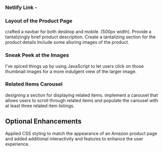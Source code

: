 ### Netlify Link -

### Layout of the Product Page
 crafted a navbar for both desktop and mobile. (500px width).
 Provide a tantalizingly brief product description.
 Create a tantalizing section for the product details Include some alluring images of the product.

### Sneak Peek at the Images
 I've spiced things up by using JavaScript to let users click on those thumbnail images for a more indulgent view of the larger image.

### Related Items Carousel
designing a section for displaying related items. 
implement a carousel that allows users to scroll through related items and populate the carousel with at least three related item listings.

## Optional Enhancements
Applied CSS styling to match the appearance of an Amazon product page and added additional interactivity and features to enhance the user experience.

